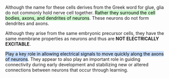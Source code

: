Although the name for these cells derives from the Greek word for glue, glia do not commonly hold nerve cell together. <mark style="background: #BBFABBA6;">Rather they surround the cell bodies, axons, and dendrites of neurons</mark>. These neurons do not form dendrites and axons.

Although they arise from the same embryonic precursor cells, they have the same membrane properties as neurons and thus are **NOT ELECTRICALLY EXCITABLE**.

<mark style="background: #ADCCFFA6;">Play a key role in allowing electrical signals to move quickly along the axons of neurons</mark>. They appear to also play an important role in guiding connectivity during early development and stabilizing new or altered connections between neurons that occur through learning.